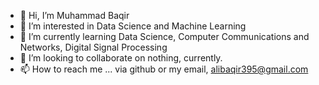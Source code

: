 - 👋 Hi, I’m Muhammad Baqir
- 👀 I’m interested in Data Science and Machine Learning
- 🌱 I’m currently learning Data Science, Computer Communications and Networks, Digital Signal Processing
- 💞️ I’m looking to collaborate on nothing, currently.
- 📫 How to reach me ... via github or my email, alibaqir395@gmail.com

<!---
alibaqir395/alibaqir395 is a ✨ special ✨ repository because its `README.md` (this file) appears on your GitHub profile.
You can click the Preview link to take a look at your changes.
--->
